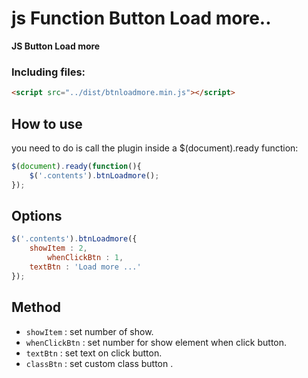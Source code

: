 # js Function Button Load more..

****JS Button Load more****


### Including files:

```html
<script src="../dist/btnloadmore.min.js"></script>
```

## How to use

you need to do is call the plugin inside a $(document).ready function:

```javascript
$(document).ready(function(){
	$('.contents').btnLoadmore();
});
```

## Options

```javascript
$('.contents').btnLoadmore({
	showItem : 2,
        whenClickBtn : 1,
	textBtn : 'Load more ...'
});

```

## Method
 * `showItem` : set number of show.
 * `whenClickBtn` : set number for show element when click button.
 * `textBtn` : set text on click button.
 * `classBtn` : set custom class button  .
 
```
